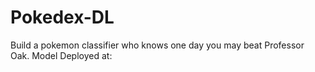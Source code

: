 # Pokedex-DL
Build a pokemon classifier who knows one day you may beat Professor Oak. Model Deployed at: 
